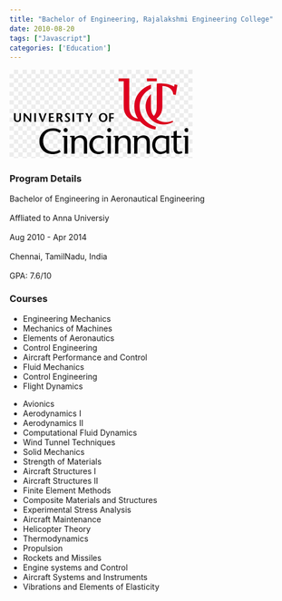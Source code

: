 ```yaml
---
title: "Bachelor of Engineering, Rajalakshmi Engineering College"
date: 2010-08-20
tags: ["Javascript"]
categories: ['Education']
---
```

![UC Logo](./images/uc-logo.png)
### Program Details
Bachelor of Engineering in Aeronautical Engineering<br>  
Affliated to Anna Universiy<br>  
Aug 2010 - Apr 2014<br>  
Chennai, TamilNadu, India<br>  
GPA: 7.6/10

### Courses
* Engineering Mechanics
* Mechanics of Machines
* Elements of Aeronautics
* Control Engineering
* Aircraft Performance and Control
* Fluid Mechanics
* Control Engineering
* Flight Dynamics
<!--more-->
* Avionics
* Aerodynamics I
* Aerodynamics II
* Computational Fluid Dynamics
* Wind Tunnel Techniques
* Solid Mechanics
* Strength of Materials
* Aircraft Structures I
* Aircraft Structures II
* Finite Element Methods
* Composite Materials and Structures
* Experimental Stress Analysis
* Aircraft Maintenance
* Helicopter Theory
* Thermodynamics
* Propulsion 
* Rockets and Missiles
* Engine systems and Control
* Aircraft Systems and Instruments
* Vibrations and Elements of Elasticity
